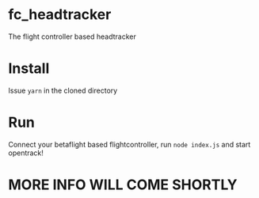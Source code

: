 # fc_headtracker
The flight controller based headtracker

# Install
Issue `yarn` in the cloned directory

# Run
Connect your betaflight based flightcontroller, run `node index.js` and start opentrack!

# MORE INFO WILL COME SHORTLY
